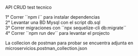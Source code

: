 API CRUD test tecnico

1° Correr ´´npm i´´ para instalar dependencias <br>
2° Levantar una BD Mysql con el script db.sql <br>
3° Correr migraciones con ´´npx sequelize-cli db:migrate´´ <br>
4° Correr ´´npm run dev´´ para levantar el projecto <br>

La collecion de postman para probar se encuentra adjunta en microservicios.postman_collection.json
